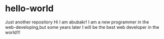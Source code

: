 # hello-world
Just another repository
Hi I am abubakr! I am a new programmer in the web-developing,but some years later I will be the best web developer in the world!!!
